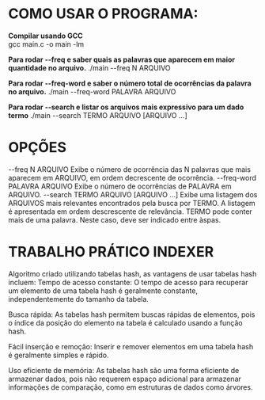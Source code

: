 # COMO USAR O PROGRAMA: 

<B>Compilar usando GCC</B><br>
gcc main.c -o main -lm

<B>Para rodar --freq e saber quais as palavras que aparecem em maior quantidade no arquivo.</B>
./main --freq N ARQUIVO

<B>Para rodar --freq-word e saber o número total de ocorrências da palavra no arquivo.</B>
./main --freq-word PALAVRA ARQUIVO

<B>Para rodar --search e listar os arquivos mais expressivo para um dado termo</B>
./main --search TERMO ARQUIVO [ARQUIVO ...]


# OPÇÕES

--freq N ARQUIVO
Exibe o número de ocorrência das N palavras que mais aparecem em ARQUIVO, em ordem decrescente de ocorrência.
--freq-word PALAVRA ARQUIVO
Exibe o número de ocorrências de PALAVRA em ARQUIVO.
--search TERMO ARQUIVO [ARQUIVO ...]
Exibe uma listagem dos ARQUIVOS mais relevantes encontrados pela busca por TERMO. A listagem é apresentada em ordem descrescente de relevância. TERMO pode conter mais de uma palavra. Neste caso, deve ser indicado entre àspas.


# TRABALHO PRÁTICO INDEXER

Algoritmo criado utilizando tabelas hash, as vantagens de usar tabelas hash incluem:
Tempo de acesso constante: O tempo de acesso para recuperar um elemento de uma tabela hash é geralmente constante, independentemente do tamanho da tabela.

Busca rápida: As tabelas hash permitem buscas rápidas de elementos, pois o índice da posição do elemento na tabela é calculado usando a função hash.

Fácil inserção e remoção: Inserir e remover elementos em uma tabela hash é geralmente simples e rápido.

Uso eficiente de memória: As tabelas hash são uma forma eficiente de armazenar dados, pois não requerem espaço adicional para armazenar informações de comparação, como em estruturas de dados como árvores.

